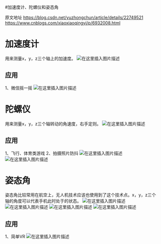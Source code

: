 #加速度计、陀螺仪和姿态角
>  
 原文地址 https://blog.csdn.net/yuzhongchun/article/details/22749521 https://www.cnblogs.com/xiaoxiaoqingyi/p/6932008.html 


# 加速度计

用来测量x，y，z三个轴上的加速度。 <img src="https://raw.githubusercontent.com/Double2hao/xujiajia_blog/main/img/16209911984920.png " alt="在这里插入图片描述">

## 应用

1、微信摇一摇 <img src="https://raw.githubusercontent.com/Double2hao/xujiajia_blog/main/img/16209911985991.png " alt="在这里插入图片描述">

# 陀螺仪

用来测量x，y，z三个轴转动的角速度，右手定则。 <img src="https://raw.githubusercontent.com/Double2hao/xujiajia_blog/main/img/16209911991032.png " alt="在这里插入图片描述">

## 应用

1、飞行、体育类游戏 2、拍摄照片防抖 <img src="https://raw.githubusercontent.com/Double2hao/xujiajia_blog/main/img/16209911991643.png " alt="在这里插入图片描述"> <img src="https://raw.githubusercontent.com/Double2hao/xujiajia_blog/main/img/16209912004094.png " alt="在这里插入图片描述">

# 姿态角

姿态角比较常用在航空上，无人机技术应该也使用到了这个技术点。x，y，z三个轴的角度可以代表手机此时处于的状态。 <img src="https://raw.githubusercontent.com/Double2hao/xujiajia_blog/main/img/16209912007645.png " alt="在这里插入图片描述"> <img src="https://raw.githubusercontent.com/Double2hao/xujiajia_blog/main/img/16209912008416.png " alt="在这里插入图片描述"> <img src="https://raw.githubusercontent.com/Double2hao/xujiajia_blog/main/img/16209912009847.png " alt="在这里插入图片描述"> <img src="https://raw.githubusercontent.com/Double2hao/xujiajia_blog/main/img/16209912011478.png " alt="在这里插入图片描述">

## 应用

1、简单VR <img src="https://raw.githubusercontent.com/Double2hao/xujiajia_blog/main/img/16209912013149.png " alt="在这里插入图片描述">